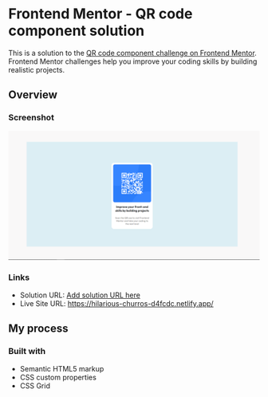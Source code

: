# Frontend Mentor - QR code component solution

This is a solution to the [QR code component challenge on Frontend Mentor](https://www.frontendmentor.io/challenges/qr-code-component-iux_sIO_H). Frontend Mentor challenges help you improve your coding skills by building realistic projects. 

## Overview

### Screenshot

![](images/QR-Code.png)

### Links

- Solution URL: [Add solution URL here](https://your-solution-url.com)
- Live Site URL: https://hilarious-churros-d4fcdc.netlify.app/
## My process

### Built with

- Semantic HTML5 markup
- CSS custom properties
- CSS Grid


